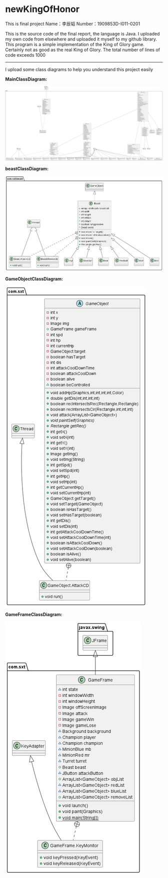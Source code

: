 # newKingOfHonor
This is final project
Name：李辰韬 Number：1909853D-I011-0201

This is the source code of the final report, the language is Java. 
I uploaded my own code from elsewhere and uploaded it myself to my github library. 
This program is a simple implementation of the King of Glory game. 
Certainly not as good as the real King of Glory. The total number of lines of code exceeds 1000


****
I upload some class diagrams to help you understand this project easily

**MainClassDiagram:**  

![image](https://github.com/InvokerLCT/newKingOfHonor/blob/main/MainClassDiagram.png)

**beastClassDiagram:**  

![image](https://github.com/InvokerLCT/newKingOfHonor/blob/main/beastClassDiagram.png)

**GameObjectClassDiagram:**  

![image](https://github.com/InvokerLCT/newKingOfHonor/blob/main/GameObjectClassDiagram.png)

**GameFrameClassDiagram:**  

![image](https://github.com/InvokerLCT/newKingOfHonor/blob/main/GameFrameClassDiagram.png)

